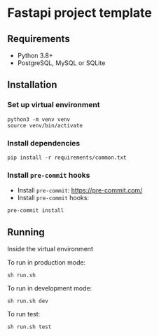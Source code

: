 # Fastapi project template

## Requirements

- Python 3.8+
- PostgreSQL, MySQL or SQLite

## Installation

### Set up virtual environment

```shell
python3 -m venv venv
source venv/bin/activate
```

### Install dependencies

```shell
pip install -r requirements/common.txt
```

### Install `pre-commit` hooks

- Install `pre-commit`: https://pre-commit.com/
- Install `pre-commit` hooks:

```shell
pre-commit install
```

## Running

Inside the virtual environment

To run in production mode:

```shell
sh run.sh
```

To run in development mode:

```shell
sh run.sh dev
```

To run test:

```shell
sh run.sh test
```
